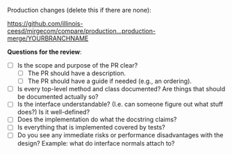 Production changes (delete this if there are none):

https://github.com/illinois-ceesd/mirgecom/compare/production...production-merge/YOURBRANCHNAME

**Questions for the review**:
- [ ] Is the scope and purpose of the PR clear?
  - [ ] The PR should have a description.
  - [ ] The PR should have a guide if needed (e.g., an ordering).
- [ ] Is every top-level method and class documented? Are things that should be documented actually so?
- [ ] Is the interface understandable? (I.e. can someone figure out what stuff does?) Is it well-defined?
- [ ] Does the implementation do what the docstring claims?
- [ ] Is everything that is implemented covered by tests?
- [ ] Do you see any immediate risks or performance disadvantages with the design? Example: what do interface normals attach to?
